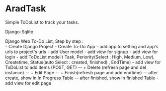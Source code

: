 # AradTask

Simple ToDoList to track your tasks.

Django-Sqlite

Django Web To-Do List, Step by step :	
	- Create Django Project
	- Create To-Do App
	- add app to setting and app's urls to project's urls
	- add User model
	- add view for signup
	- add view for login 
	- add ToDoList model ( Task, Periority(Select : High, Medium, Low), Createtime, Status(auto Select : created, finished) , EndTime)
	- add view for ToDoList to add items (POST, GET) 
		-- + Delete (refresh page and del instance)
		-- + Edit Page 
		-- + Finish(refresh page and add endtime)
		-- after create, show in In Progress Table 
		-- after finished, show in finished Table
	- add view for edit page
 